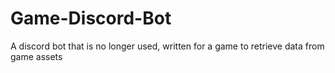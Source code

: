 # Game-Discord-Bot

A discord bot that is no longer used, written for a game to retrieve data from game assets
